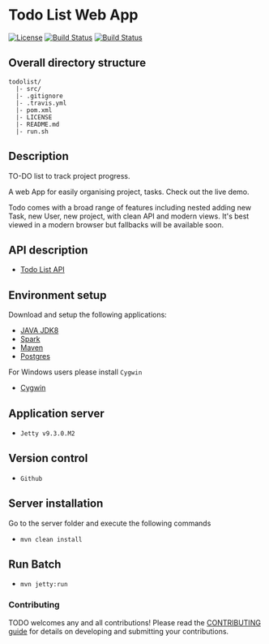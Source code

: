 # Todo List Web App

[![License](http://img.shields.io/:license-mit-blue.svg)](http://doge.mit-license.org) [![Build Status](https://api.travis-ci.org/kbouzidi/todolist.svg?branch=master)](https://travis-ci.org/kbouzidi/todolist/branches)  [![Build Status](https://codeship.com/projects/061c9970-ae2b-0133-3079-7e50fc25e7b7/status?branch=master)](https://codeship.com/projects/132245)


## Overall directory structure
```
todolist/
  |- src/
  |- .gitignore
  |- .travis.yml
  |- pom.xml
  |- LICENSE
  |- README.md
  |- run.sh
```

## Description 
TO-DO list to track project progress.

A web App for easily organising project, tasks. Check out the live demo.

Todo comes with a broad range of features including nested adding new Task, new User, new project, with clean API and modern views. 
It's best viewed in a modern browser but fallbacks will be available soon.


## API description
 
 - [Todo List API](http://docs.todolist21.apiary.io) 

## Environment setup
Download and setup the following applications:

- [JAVA JDK8](http://www.oracle.com/technetwork/java/javase/downloads/jdk8-downloads-2133151.html)  
- [Spark](http://sparkjava.com) 
- [Maven](https://maven.apache.org/)
- [Postgres](http://www.postgresql.org/)

For Windows users please install `Cygwin`

- [Cygwin](https://www.cygwin.com/)


## Application server
 - `Jetty v9.3.0.M2`

## Version control
 - `Github`

## Server installation 
Go to the server folder and execute the following commands

- `mvn clean install`

## Run Batch
 - `mvn jetty:run`


### Contributing

TODO welcomes any and all contributions! Please read the [CONTRIBUTING guide](https://github.com/kbouzidi/todolist/blob/master/CONTRIBUTING.md) for details on developing and submitting your contributions.